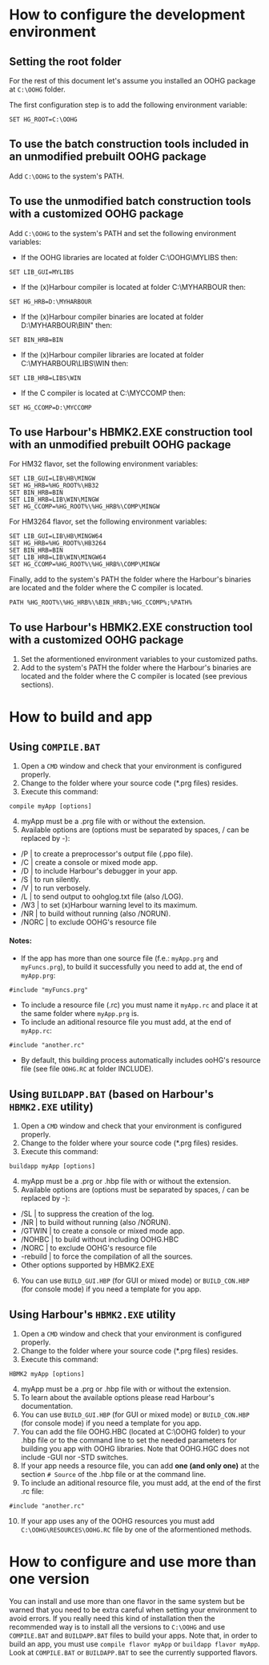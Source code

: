 # How to configure the development environment

## Setting the root folder

For the rest of this document let's assume you installed an OOHG package at `C:\OOHG` folder.

The first configuration step is to add the following environment variable:
```
SET HG_ROOT=C:\OOHG
```

## To use the batch construction tools included in an unmodified prebuilt OOHG package

Add `C:\OOHG` to the system's PATH.

## To use the unmodified batch construction tools with a customized OOHG package

Add `C:\OOHG` to the system's PATH and set the following environment variables:
* If the OOHG libraries are located at folder C:\OOHG\MYLIBS then:
```
SET LIB_GUI=MYLIBS
```
* If the (x)Harbour compiler is located at folder C:\MYHARBOUR then:
```
SET HG_HRB=D:\MYHARBOUR
```
* If the (x)Harbour compiler binaries are located at folder D:\MYHARBOUR\BIN" then:
```
SET BIN_HRB=BIN
```
* If the (x)Harbour compiler libraries are located at folder C:\MYHARBOUR\LIBS\WIN then:
```
SET LIB_HRB=LIBS\WIN
```
* If the C compiler is located at C:\MYCCOMP then:
```
SET HG_CCOMP=D:\MYCCOMP
```

## To use Harbour's HBMK2.EXE construction tool with an unmodified prebuilt OOHG package

For HM32 flavor, set the following environment variables:
```
SET LIB_GUI=LIB\HB\MINGW
SET HG_HRB=%HG_ROOT%\HB32
SET BIN_HRB=BIN
SET LIB_HRB=LIB\WIN\MINGW
SET HG_CCOMP=%HG_ROOT%\%HG_HRB%\COMP\MINGW
```
For HM3264 flavor, set the following environment variables:
```
SET LIB_GUI=LIB\HB\MINGW64
SET HG_HRB=%HG_ROOT%\HB3264
SET BIN_HRB=BIN
SET LIB_HRB=LIB\WIN\MINGW64
SET HG_CCOMP=%HG_ROOT%\%HG_HRB%\COMP\MINGW
```
Finally, add to the system's PATH the folder where the Harbour's binaries are located and the folder where the C compiler is located.
```
PATH %HG_ROOT%\%HG_HRB%\%BIN_HRB%;%HG_CCOMP%;%PATH%
```

## To use Harbour's HBMK2.EXE construction tool with a customized OOHG package

1. Set the aformentioned environment variables to your customized paths.
2. Add to the system's PATH the folder where the Harbour's binaries are located and the folder where the C compiler is located (see previous sections).

# How to build and app

## Using `COMPILE.BAT`

1. Open a `CMD` window and check that your environment is configured properly.
2. Change to the folder where your source code (*.prg files) resides.
3. Execute this command:
```
compile myApp [options]
```
4. myApp must be a .prg file with or without the extension.
5. Available options are (options must be separated by spaces, / can be replaced by -):
* /P | to create a preprocessor's output file (.ppo file).
* /C | create a console or mixed mode app.
* /D | to include Harbour's debugger in your app.
* /S | to run silently.
* /V | to run verbosely.
* /L | to send output to oohglog.txt file (also /LOG).
* /W3 | to set (x)Harbour warning level to its maximum.
* /NR | to build without running (also /NORUN).
* /NORC | to exclude OOHG's resource file

#### Notes:

* If the app has more than one source file (f.e.: `myApp.prg` and `myFuncs.prg`), to build it successfully you need to add at, the end of `myApp.prg`:
```
#include "myFuncs.prg"
```
* To include a resource file (.rc) you must name it `myApp.rc` and place it at the same folder where `myApp.prg` is.
* To include an aditional resource file you must add, at the end of `myApp.rc`:
```
#include "another.rc"
```
* By default, this building process automatically includes ooHG's resource file (see file `OOHG.RC` at folder INCLUDE).

## Using `BUILDAPP.BAT` (based on Harbour's `HBMK2.EXE` utility)

1. Open a `CMD` window and check that your environment is configured properly.
2. Change to the folder where your source code (*.prg files) resides.
3. Execute this command:
```
buildapp myApp [options]
```
4. myApp must be a .prg or .hbp file with or without the extension.
5. Available options are (options must be separated by spaces, / can be replaced by -):
* /SL | to suppress the creation of the log.
* /NR | to build without running (also /NORUN).
* /GTWIN | to create a console or mixed mode app.
* /NOHBC | to build without including OOHG.HBC
* /NORC | to exclude OOHG's resource file
* -rebuild | to force the compilation of all the sources.
* Other options supported by HBMK2.EXE
6. You can use `BUILD_GUI.HBP` (for GUI or mixed mode) or `BUILD_CON.HBP` (for console mode) if you need a template for you app.

## Using Harbour's `HBMK2.EXE` utility

1. Open a `CMD` window and check that your environment is configured properly.
2. Change to the folder where your source code (*.prg files) resides.
3. Execute this command:
```
HBMK2 myApp [options]
```
4. myApp must be a .prg or .hbp file with or without the extension.
5. To learn about the available options please read Harbour's documentation.
6. You can use `BUILD_GUI.HBP` (for GUI or mixed mode) or `BUILD_CON.HBP` (for console mode) if you need a template for you app.
7. You can add the file OOHG.HBC (located at C:\OOHG folder) to your .hbp file or to the command line to set the needed parameters for building you app with OOHG libraries. Note that OOHG.HGC does not include -GUI nor -STD switches.
8. If your app needs a resource file, you can add **one (and only one)** at the section `# Source` of the .hbp file or at the command line.
9. To include an aditional resource file, you must add, at the end of the first .rc file:
```
#include "another.rc"
```
10. If your app uses any of the OOHG resources you must add `C:\OOHG\RESOURCES\OOHG.RC` file by one of the aformentioned methods.

# How to configure and use more than one version

You can install and use more than one flavor in the same system but be warned that you need to be extra careful when setting your environment to avoid errors.
If you really need this kind of installation then the recommended way is to install all the versions to `C:\OOHG` and use `COMPILE.BAT` and `BUILDAPP.BAT` files to build your apps.
Note that, in order to build an app, you must use `compile flavor myApp` or `buildapp flavor myApp`.
Look at `COMPILE.BAT` or `BUILDAPP.BAT` to see the currently supported flavors.
